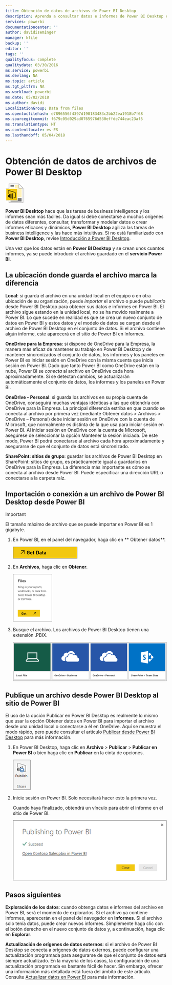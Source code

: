 ```yaml
---
title: Obtención de datos de archivos de Power BI Desktop
description: Aprenda a consultar datos e informes de Power BI Desktop en Power BI
services: powerbi
documentationcenter: ''
author: davidiseminger
manager: kfile
backup: ''
editor: ''
tags: ''
qualityfocus: complete
qualitydate: 03/30/2016
ms.service: powerbi
ms.devlang: NA
ms.topic: article
ms.tgt_pltfrm: NA
ms.workload: powerbi
ms.date: 05/02/2018
ms.author: davidi
LocalizationGroup: Data from files
ms.openlocfilehash: e7896556f4397d190183483c2bb22ea1918b7f68
ms.sourcegitcommit: f679c05d029ad0765976d530effde744eac23af5
ms.translationtype: HT
ms.contentlocale: es-ES
ms.lasthandoff: 05/04/2018
---
```

# <a name="get-data-from-power-bi-desktop-files"></a>Obtención de datos de archivos de Power BI Desktop
![](media/service-desktop-files/pbid_file_icon.png)

**Power BI Desktop** hace que las tareas de business intelligence y los informes sean más fáciles. Da igual si debe conectarse a muchos orígenes de datos diferentes, consultar, transformar y modelar datos o crear informes eficaces y dinámicos, **Power BI Desktop** agiliza las tareas de business intelligence y las hace más intuitivas. Si no está familiarizado con **Power BI Desktop**, revise [Introducción a Power BI Desktop](desktop-getting-started.md).

Una vez que los datos están en **Power BI Desktop** y se crean unos cuantos informes, ya se puede introducir el archivo guardado en el **servicio Power BI**.

## <a name="where-your-file-is-saved-makes-a-difference"></a>La ubicación donde guarda el archivo marca la diferencia
**Local**: si guarda el archivo en una unidad local en el equipo o en otra ubicación de su organización, puede *importar* el archivo o puede *publicarlo* desde Power BI Desktop para obtener sus datos e informes en Power BI. El archivo sigue estando en la unidad local, no se ha movido realmente a Power BI. Lo que sucede en realidad es que se crea un nuevo conjunto de datos en Power BI y estos datos y el modelo de datos se cargan desde el archivo de Power BI Desktop en el conjunto de datos. Si el archivo contiene algún informe, este aparecerá en el sitio de Power BI en Informes.

**OneDrive para la Empresa**: si dispone de OneDrive para la Empresa, la manera más eficaz de mantener su trabajo en Power BI Desktop y de mantener sincronizados el conjunto de datos, los informes y los paneles en Power BI es iniciar sesión en OneDrive con la misma cuenta que inicia sesión en Power BI. Dado que tanto Power BI como OneDrive están en la nube, Power BI se *conecta* al archivo en OneDrive cada hora aproximadamente. Si se detectan cambios, se actualizarán automáticamente el conjunto de datos, los informes y los paneles en Power BI.

**OneDrive - Personal**: si guarda los archivos en su propia cuenta de OneDrive, conseguirá muchas ventajas idénticas a las que obtendría con OneDrive para la Empresa. La principal diferencia estriba en que cuando se conecta al archivo por primera vez (mediante Obtener datos > Archivos > OneDrive – Personal) debe iniciar sesión en OneDrive con la cuenta de Microsoft, que normalmente es distinta de la que usa para iniciar sesión en Power BI. Al iniciar sesión en OneDrive con la cuenta de Microsoft, asegúrese de seleccionar la opción Mantener la sesión iniciada. De este modo, Power BI podrá conectarse al archivo cada hora aproximadamente y asegurarse de que el conjunto de datos está sincronizado.

**SharePoint: sitios de grupo**: guardar los archivos de Power BI Desktop en SharePoint: sitios de grupo, es prácticamente igual a guardarlos en OneDrive para la Empresa. La diferencia más importante es cómo se conecta al archivo desde Power BI. Puede especificar una dirección URL o conectarse a la carpeta raíz.

## <a name="import-or-connect-to-a-power-bi-desktop-file-from-power-bi"></a>Importación o conexión a un archivo de Power BI Desktop desde Power BI
>[!IMPORTANT]
>El tamaño máximo de archivo que se puede importar en Power BI es 1 gigabyte.

1. En Power BI, en el panel del navegador, haga clic en ** Obtener datos**.
   
   ![](media/service-desktop-files/pbid_get_data_button.png)
2. En **Archivos**, haga clic en **Obtener**.
   
   ![](media/service-desktop-files/pbid_files_get.png)
3. Busque el archivo. Los archivos de Power BI Desktop tienen una extensión .PBIX.
   
   ![](media/service-desktop-files/pbid_find_your_file.png)

## <a name="publish-a-file-from-power-bi-desktop-to-your-power-bi-site"></a>Publique un archivo desde Power BI Desktop al sitio de Power BI
El uso de la opción Publicar en Power BI Desktop es realmente lo mismo que usar la opción Obtener datos en Power BI para importar el archivo desde una unidad local o conectarse a él en OneDrive.  Aquí se muestra el modo rápido, pero puede consultar el artículo [Publicar desde Power BI Desktop](desktop-upload-desktop-files.md) para más información.

1. En Power BI Desktop, haga clic en **Archivo** > **Publicar** > **Publicar en Power BI** o bien haga clic en **Publicar** en la cinta de opciones.
   
   ![](media/service-desktop-files/pbid_publish.png)
2. Inicie sesión en Power BI. Solo necesitará hacer esto la primera vez.
   
   Cuando haya finalizado, obtendrá un vínculo para abrir el informe en el sitio de Power BI.
   
   ![](media/service-desktop-files/pbid_publishing.png)

## <a name="next-steps"></a>Pasos siguientes
**Exploración de los datos**: cuando obtenga datos e informes del archivo en Power BI, será el momento de explorarlos. Si el archivo ya contiene informes, aparecerán en el panel del navegador en **Informes**. Si el archivo solo tenía datos, puede crear nuevos informes. Simplemente haga clic con el botón derecho en el nuevo conjunto de datos y, a continuación, haga clic en **Explorar**.

**Actualización de orígenes de datos externos**: si el archivo de Power BI Desktop se conecta a orígenes de datos externos, puede configurar una actualización programada para asegurarse de que el conjunto de datos está siempre actualizado. En la mayoría de los casos, la configuración de una actualización programada es bastante fácil de hacer. Sin embargo, ofrecer una información más detallada está fuera del ámbito de este artículo. Consulte [Actualizar datos en Power BI](refresh-data.md) para más información.

